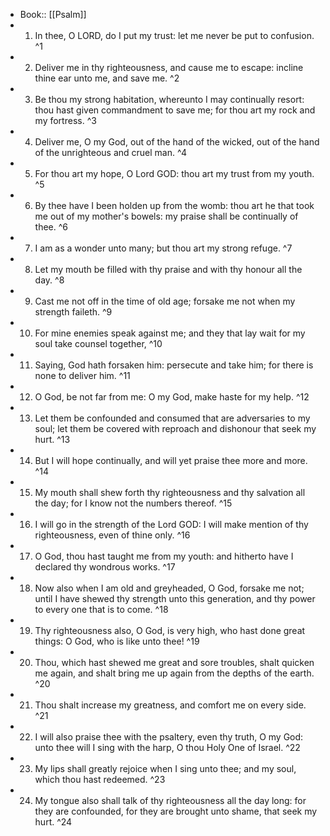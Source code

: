 - Book:: [[Psalm]]
- 1. In thee, O LORD, do I put my trust: let me never be put to confusion. ^1
- 2. Deliver me in thy righteousness, and cause me to escape: incline thine ear unto me, and save me. ^2
- 3. Be thou my strong habitation, whereunto I may continually resort: thou hast given commandment to save me; for thou art my rock and my fortress. ^3
- 4. Deliver me, O my God, out of the hand of the wicked, out of the hand of the unrighteous and cruel man. ^4
- 5. For thou art my hope, O Lord GOD: thou art my trust from my youth. ^5
- 6. By thee have I been holden up from the womb: thou art he that took me out of my mother's bowels: my praise shall be continually of thee. ^6
- 7. I am as a wonder unto many; but thou art my strong refuge. ^7
- 8. Let my mouth be filled with thy praise and with thy honour all the day. ^8
- 9. Cast me not off in the time of old age; forsake me not when my strength faileth. ^9
- 10. For mine enemies speak against me; and they that lay wait for my soul take counsel together, ^10
- 11. Saying, God hath forsaken him: persecute and take him; for there is none to deliver him. ^11
- 12. O God, be not far from me: O my God, make haste for my help. ^12
- 13. Let them be confounded and consumed that are adversaries to my soul; let them be covered with reproach and dishonour that seek my hurt. ^13
- 14. But I will hope continually, and will yet praise thee more and more. ^14
- 15. My mouth shall shew forth thy righteousness and thy salvation all the day; for I know not the numbers thereof. ^15
- 16. I will go in the strength of the Lord GOD: I will make mention of thy righteousness, even of thine only. ^16
- 17. O God, thou hast taught me from my youth: and hitherto have I declared thy wondrous works. ^17
- 18. Now also when I am old and greyheaded, O God, forsake me not; until I have shewed thy strength unto this generation, and thy power to every one that is to come. ^18
- 19. Thy righteousness also, O God, is very high, who hast done great things: O God, who is like unto thee! ^19
- 20. Thou, which hast shewed me great and sore troubles, shalt quicken me again, and shalt bring me up again from the depths of the earth. ^20
- 21. Thou shalt increase my greatness, and comfort me on every side. ^21
- 22. I will also praise thee with the psaltery, even thy truth, O my God: unto thee will I sing with the harp, O thou Holy One of Israel. ^22
- 23. My lips shall greatly rejoice when I sing unto thee; and my soul, which thou hast redeemed. ^23
- 24. My tongue also shall talk of thy righteousness all the day long: for they are confounded, for they are brought unto shame, that seek my hurt. ^24
